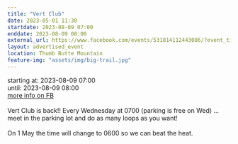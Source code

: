 ```yaml
---
title: "Vert Club"
date: 2023-05-01 11:30
startdate: 2023-08-09 07:00
enddate: 2023-08-09 08:00
external_url: https://www.facebook.com/events/531814112443086/?event_time_id=531814145776416
layout: advertised_event
location: Thumb Butte Mountain
feature-img: "assets/img/big-trail.jpg"
---
```


starting at: 2023-08-09 07:00<br>until: 2023-08-09 08:00<br><a href="https://www.facebook.com/events/531814112443086/?event_time_id=531814145776416">more info on FB</a><br><br>Vert Club is back!! Every Wednesday at 0700 (parking is free on Wed) … meet in the parking lot and do as many loops as you want!<br>
  <br>
  On 1 May the time will change to 0600 so we can beat the heat.<br>
  <br>
  
